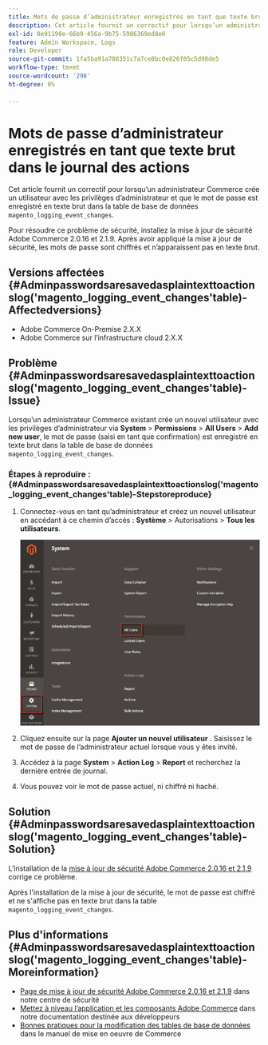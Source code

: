 ```yaml
---
title: Mots de passe d’administrateur enregistrés en tant que texte brut dans le journal des actions
description: Cet article fournit un correctif pour lorsqu’un administrateur Commerce crée un utilisateur avec les privilèges d’administrateur et que le mot de passe est enregistré en texte brut dans la table de base de données "magento_logging_event_changes".
exl-id: 0e91198e-66b9-456a-9b75-5986369ed8e6
feature: Admin Workspace, Logs
role: Developer
source-git-commit: 1fa5ba91a788351c7a7ce8bc0e826f05c5d98de5
workflow-type: tm+mt
source-wordcount: '298'
ht-degree: 0%

---
```


# Mots de passe d’administrateur enregistrés en tant que texte brut dans le journal des actions

Cet article fournit un correctif pour lorsqu’un administrateur Commerce crée un utilisateur avec les privilèges d’administrateur et que le mot de passe est enregistré en texte brut dans la table de base de données `magento_logging_event_changes`.

Pour résoudre ce problème de sécurité, installez la mise à jour de sécurité Adobe Commerce 2.0.16 et 2.1.9. Après avoir appliqué la mise à jour de sécurité, les mots de passe sont chiffrés et n’apparaissent pas en texte brut.

## Versions affectées {#Adminpasswordsaresavedasplaintexttoactionslog('magento_logging_event_changes'table)-Affectedversions}

* Adobe Commerce On-Premise 2.X.X
* Adobe Commerce sur l’infrastructure cloud 2.X.X

## Problème {#Adminpasswordsaresavedasplaintexttoactionslog('magento_logging_event_changes'table)-Issue}

Lorsqu’un administrateur Commerce existant crée un nouvel utilisateur avec les privilèges d’administrateur via **System** > **Permissions** > **All Users** > **Add new user**, le mot de passe (saisi en tant que confirmation) est enregistré en texte brut dans la table de base de données `magento_logging_event_changes`.

### Étapes à reproduire : {#Adminpasswordsaresavedasplaintexttoactionslog('magento_logging_event_changes'table)-Stepstoreproduce}

1. Connectez-vous en tant qu’administrateur et créez un nouvel utilisateur en accédant à ce chemin d’accès : **Système** > Autorisations > **Tous les utilisateurs**.

   ![add_user_magento_2.4.1.png](assets/add_user_magento_2.4.1.png)

1. Cliquez ensuite sur la page **Ajouter un nouvel utilisateur** . Saisissez le mot de passe de l’administrateur actuel lorsque vous y êtes invité.
1. Accédez à la page **System** > **Action Log** > **Report** et recherchez la dernière entrée de journal.
1. Vous pouvez voir le mot de passe actuel, ni chiffré ni haché.

## Solution {#Adminpasswordsaresavedasplaintexttoactionslog('magento_logging_event_changes'table)-Solution}

L’installation de la [mise à jour de sécurité Adobe Commerce 2.0.16 et 2.1.9](https://magento.com/security/patches/magento-2016-and-219-security-update) corrige ce problème.

Après l&#39;installation de la mise à jour de sécurité, le mot de passe est chiffré et ne s&#39;affiche pas en texte brut dans la table `magento_logging_event_changes`.

## Plus d&#39;informations {#Adminpasswordsaresavedasplaintexttoactionslog('magento_logging_event_changes'table)-Moreinformation}

* [Page de mise à jour de sécurité Adobe Commerce 2.0.16 et 2.1.9](https://magento.com/security/patches/magento-2016-and-219-security-update) dans notre centre de sécurité
* [Mettez à niveau l’application et les composants Adobe Commerce](https://experienceleague.adobe.com/docs/commerce-operations/upgrade-guide/overview.html?lang=fr) dans notre documentation destinée aux développeurs
* [ Bonnes pratiques pour la modification des tables de base de données](https://experienceleague.adobe.com/fr/docs/commerce-operations/implementation-playbook/best-practices/development/modifying-core-and-third-party-tables#why-adobe-recommends-avoiding-modifications) dans le manuel de mise en oeuvre de Commerce
